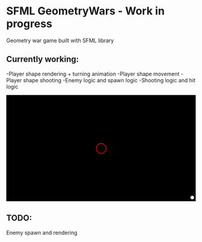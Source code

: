 # SFML GeometryWars - Work in progress
 Geometry war game built with SFML library 
 
## Currently working:
-Player shape rendering + turning animation
-Player shape movement
-Player shape shooting
-Enemy logic and spawn logic
-Shooting logic and hit logic
 
![Registers](/Screenshot.png)

## TODO:
Enemy spawn and rendering
